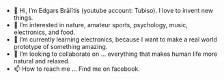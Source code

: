 - 👋 Hi, I’m Edgars Brālītis (youtube account: Tubiso). I love to invent new things.
- 👀 I’m interested in nature, amateur sports, psychology, music, electronics, and food. 
- 🌱 I’m currently learning electronics, because I want to make a real world prototype of something amazing.
- 💞️ I’m looking to collaborate on ... everything that makes human life more natural and relaxed.
- 📫 How to reach me ... Find me on facebook.

<!---
EdgarsBralitis/EdgarsBralitis is a ✨ special ✨ repository because its `README.md` (this file) appears on your GitHub profile.
You can click the Preview link to take a look at your changes.
--->
